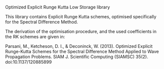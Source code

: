 Optimized Explicit Runge Kutta Low Storage library

This library contains Explicit Runge Kutta schemes, optimised specifically
for the Spectral Difference Method.

The derivation of the optimisation procedure, and the used coefficients in the RK schemes are given in:

Parsani, M., Ketcheson, D. I., & Deconinck, W. (2013). 
Optimized Explicit Runge-Kutta Schemes for the Spectral Difference Method Applied to Wave Propagation Problems. 
SIAM J. Scientific Computing (SIAMSC) 35(2). 
doi:10.1137/120885899